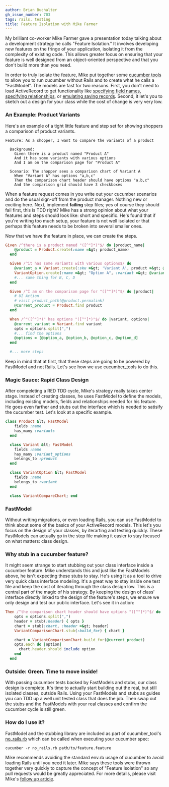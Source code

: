 ```yaml
---
author: Brian Buchalter
gh_issue_number: 703
tags: rails, testing
title: Feature Isolation with Mike Farmer
---
```


My brilliant co-worker Mike Farmer gave a presentation today talking about a development strategy he calls "Feature Isolation." It involves developing new features on the fringe of your application, isolating it from the complexity of existing code. This allows greater focus on ensuring that your feature is well designed from an object-oriented perspective and that you don't build more than you need.

In order to truly isolate the feature, Mike put together some [cucumber tools](https://github.com/mikefarmer/cucumber_tools) to allow you to run cucumber without Rails and to create what he calls a "FastModel". The models are fast for two reasons. First, you don't need to load ActiveRecord to get functionality like [specifying field names](https://github.com/mikefarmer/cucumber_tools/blob/master/fast_model.rb#L20), [specifying relationships](https://github.com/mikefarmer/cucumber_tools/blob/master/fast_model.rb#L10), or [emulating saving records](https://github.com/mikefarmer/cucumber_tools/blob/master/fast_model.rb#L128). Second, it let's you to sketch out a design for your class while the cost of change is very very low.

### An Example: Product Variants

Here's an example of a tight little feature and step set for showing shoppers a comparison of product variants.

```
Feature: As a shopper, I want to compare the variants of a product

  Background:
    Given there is a product named "Product A"
    And it has some variants with various options
    And I am on the comparison page for "Product A"

  Scenario: The shopper sees a comparison chart of Variant A
    When "Variant A" has options "a,b,c"
    Then the comparison chart header should have options "a,b,c"
    And the comparison grid should have 3 checkboxes
```

When a feature request comes in you write out your cucumber scenarios and do the usual sign-off from the product manager. Nothing new or exciting here. Next, implement **failing** step files; yes of course they should fail first, this is TDD right? Mike has a strong opinion about what your features and steps should look like: short and specific. He's found that if you're writing too much setup, your feature is not well isolated or that perhaps this feature needs to be broken into several smaller ones.

Now that we have the feature in place, we can create the steps.

```ruby
Given /^there is a product named "([^"]*)"$/ do |product_name|
    @product = Product.create(:name =&gt; product_name)
  end

  Given /^it has some variants with various options$/ do
    @variant_a = Variant.create(:sku =&gt; 'Variant A', product =&gt; @product)
    VariantOption.create(:name =&gt; "Option A", :variant =&gt; @variant_a)
    #... same thing for B, C, D
  end

  Given /^I am on the comparison page for "([^"]*)"$/ do |product|
    # UI Action
    # visit product_path(@product.permalink)
    @current_product = Product.find product
  end

  When /^"([^"]*)" has options "([^"]*)"$/ do |variant, options|
    @current_variant = Variant.find variant
    opts = options.split(",")
    #... find the options
    @options = [@option_a, @option_b, @option_c, @option_d]
  end

  #... more steps
```

Keep in mind that at first, that these steps are going to be powered by FastModel and not Rails. Let's see how we use cucumber_tools to do this.

### Magic Sauce: Rapid Class Design

After compeleting a RED TDD cycle, Mike's strategy really takes center stage. Instead of creating classes, he uses FastModel to define the models, including existing models, fields and relationships needed for his feature. He goes even farther and stubs out the interface which is needed to satisify the cucumber test. Let's look at a specific example.

```ruby
class Product &lt; FastModel
    fields :name
    has_many :variants
  end

  class Variant &lt; FastModel
    fields :name
    has_many :variant_options
    belongs_to :product
  end

  class VariantOption &lt; FastModel
    fields :name
    belongs_to :variant
  end

  class VariantCompareChart; end
```

### FastModel

Without writing migrations, or even loading Rails, you can use FastModel to think about some of the basics of your ActiveRecord models. This let's you focus on the design of your classes, by iterarting and testing quickly. These FastModels can actually go in the step file making it easier to stay focused on what matters: class design.

### Why stub in a cucumber feature?

It might seem strange to start stubbing out your class interface inside a cucumber feature. Mike understands this and just like the FastModels above, he isn't expecting these stubs to stay. He's using it as a tool to drive very quick class interface modeling. It's a great way to stay inside one test file and keep the cost of iterating through the class design low. This is a central part of the magic of his strategy. By keeping the design of class' interface directly linked to the design of the feature's steps, we ensure we only design and test our public interface. Let's see it in action:

```ruby
Then /^the comparison chart header should have options "([^"]*)"$/ do |options|
    opts = options.split(",")
    header = stub(:header) { opts }
    chart = stub(:chart, :header =&gt; header)
    VariantComparisonChart.stub(:build_for) { chart }

    chart = VariantComparisonChart.build_for(@current_product)
    opts.each do |option|
      chart.header.should include option
    end
  end
```

### Outside: Green. Time to move inside!

With passing cucumber tests backed by FastModels and stubs, our class design is complete. It's time to actually start building out the real, but still isolated classes, outside Rails. Using your FastModels and stubs as guides you can TDD up a well unit tested class that does the job. Then swap out the stubs and the FastModels with your real classes and confirm the cucumber cycle is still green.

### How do I use it?

FastModel and the stubbing library are included as part of cucumber_tool's [no_rails.rb](https://github.com/mikefarmer/cucumber_tools/blob/master/no_rails.rb) which can be called when executing your cucumber spec:

```
cucumber -r no_rails.rb path/to/feature.feature
```

Mike recommends avoiding the standard env.rb usage of cucumber to avoid loading Rails until you need it later. Mike says these tools were thrown together very quickly to capture the concept of "Feature Isolation" so any pull requests would be greatly appreciated. For more details, please visit Mike's [follow up article](http://blog.endpoint.com/2012/10/feature-isolation-overview.html).

